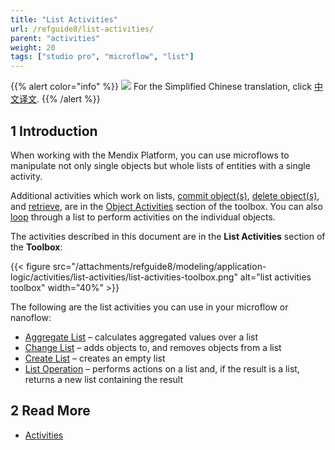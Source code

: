 ```yaml
---
title: "List Activities"
url: /refguide8/list-activities/
parent: "activities"
weight: 20
tags: ["studio pro", "microflow", "list"]
---
```


{{% alert color="info" %}}
<img src="/attachments/china.png" style="display: inline-block; margin: 0" /> For the Simplified Chinese translation, click [中文译文](https://cdn.mendix.tencent-cloud.com/documentation/refguide8/list-activities.pdf).
{{% /alert %}}

## 1 Introduction

When working with the Mendix Platform, you can use microflows to manipulate not only single objects but whole lists of entities with a single activity.

Additional activities which work on lists, [commit object(s)](/refguide8/committing-objects/), [delete object(s)](/refguide8/deleting-objects/), and [retrieve](/refguide8/retrieve/), are in the [Object Activities](/refguide8/object-activities/) section of the toolbox. You can also [loop](/refguide8/loop/) through a list to perform activities on the individual objects.

The activities described in this document are in the **List Activities** section of the **Toolbox**:

{{< figure src="/attachments/refguide8/modeling/application-logic/activities/list-activities/list-activities-toolbox.png" alt="list activities toolbox"   width="40%"  >}}

The following are the list activities you can use in your microflow or nanoflow:

* [Aggregate List](/refguide8/aggregate-list/) – calculates aggregated values over a list
* [Change List](/refguide8/change-list/) – adds objects to, and removes objects from a list
* [Create List](/refguide8/create-list/) – creates an empty list
* [List Operation](/refguide8/list-operation/) – performs actions on a list and, if the result is a list, returns a new list containing the result

## 2 Read More

* [Activities](/refguide8/activities/)
